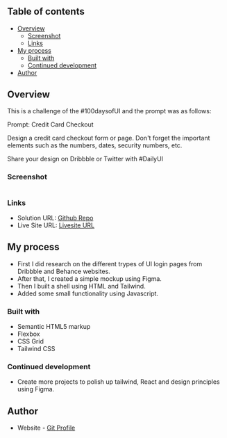 # 

## Table of contents

- [Overview](#overview)
  - [Screenshot](#screenshot)
  - [Links](#links)
- [My process](#my-process)
  - [Built with](#built-with)
  - [Continued development](#continued-development)
- [Author](#author)

## Overview

This is a challenge of the #100daysofUI and the prompt was as follows:

Prompt: Credit Card Checkout

Design a credit card checkout form or page. Don't forget the important elements such as the numbers, dates, security numbers, etc.

Share your design on Dribbble or Twitter with #DailyUI


### Screenshot

![]()

### Links

- Solution URL: [Github Repo]()
- Live Site URL: [Livesite URL]()

## My process

- First I did research on the different trypes of UI login pages from Dribbble and Behance websites.
- After that, I created a simple mockup using Figma.
- Then I built a shell using HTML and Tailwind.
- Added some small functionality using Javascript.
### Built with

- Semantic HTML5 markup
- Flexbox
- CSS Grid
- Tailwind CSS

### Continued development

- Create more projects to polish up tailwind, React and design principles using Figma.

## Author

- Website - [Git Profile](https://github.com/Robert-Thaiyah)


